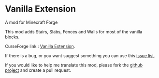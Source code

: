 # Vanilla Extension

A mod for Minecraft Forge

This mod adds Stairs, Slabs, Fences and Walls for most of the vanilla blocks.  

CurseForge link : [Vanilla Extension](https://www.curseforge.com/minecraft/mc-mods/vanilla-extension).  

If there is a bug, or you want suggest something you can use this [issue list](https://github.com/nbrichau/vanillaextension/issues).  

If you would like to help me translate this mod, please fork the [github project](https://github.com/nbrichau/vanillaextension) and create a pull request.  